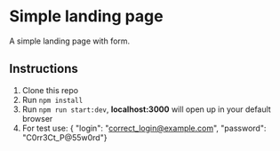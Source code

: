 # Simple landing page

A simple landing page with form.

## Instructions

1.  Clone this repo
2.  Run `npm install`
3.  Run `npm run start:dev`, **localhost:3000** will open up in your default browser
4.  For test use: { "login": "correct_login@example.com", "password": "C0rr3Ct_P@55w0rd"}
